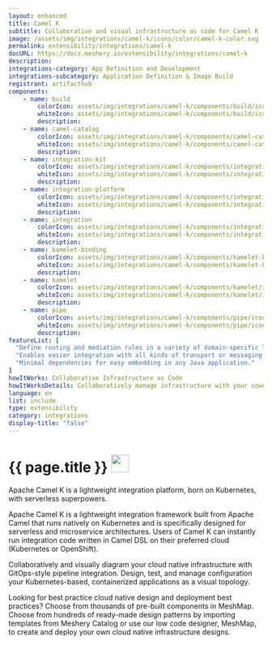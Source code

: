 ```yaml
---
layout: enhanced
title: Camel K
subtitle: Collaborative and visual infrastructure as code for Camel K
image: /assets/img/integrations/camel-k/icons/color/camel-k-color.svg
permalink: extensibility/integrations/camel-k
docURL: https://docs.meshery.io/extensibility/integrations/camel-k
description: 
integrations-category: App Definition and Development
integrations-subcategory: Application Definition & Image Build
registrant: artifacthub
components: 
	- name: build
		colorIcon: assets/img/integrations/camel-k/components/build/icons/color/build-color.svg
		whiteIcon: assets/img/integrations/camel-k/components/build/icons/white/build-white.svg
		description: 
	- name: camel-catalog
		colorIcon: assets/img/integrations/camel-k/components/camel-catalog/icons/color/camel-catalog-color.svg
		whiteIcon: assets/img/integrations/camel-k/components/camel-catalog/icons/white/camel-catalog-white.svg
		description: 
	- name: integration-kit
		colorIcon: assets/img/integrations/camel-k/components/integration-kit/icons/color/integration-kit-color.svg
		whiteIcon: assets/img/integrations/camel-k/components/integration-kit/icons/white/integration-kit-white.svg
		description: 
	- name: integration-platform
		colorIcon: assets/img/integrations/camel-k/components/integration-platform/icons/color/integration-platform-color.svg
		whiteIcon: assets/img/integrations/camel-k/components/integration-platform/icons/white/integration-platform-white.svg
		description: 
	- name: integration
		colorIcon: assets/img/integrations/camel-k/components/integration/icons/color/integration-color.svg
		whiteIcon: assets/img/integrations/camel-k/components/integration/icons/white/integration-white.svg
		description: 
	- name: kamelet-binding
		colorIcon: assets/img/integrations/camel-k/components/kamelet-binding/icons/color/kamelet-binding-color.svg
		whiteIcon: assets/img/integrations/camel-k/components/kamelet-binding/icons/white/kamelet-binding-white.svg
		description: 
	- name: kamelet
		colorIcon: assets/img/integrations/camel-k/components/kamelet/icons/color/kamelet-color.svg
		whiteIcon: assets/img/integrations/camel-k/components/kamelet/icons/white/kamelet-white.svg
		description: 
	- name: pipe
		colorIcon: assets/img/integrations/camel-k/components/pipe/icons/color/pipe-color.svg
		whiteIcon: assets/img/integrations/camel-k/components/pipe/icons/white/pipe-white.svg
		description: 
featureList: [
  "Define routing and mediation rules in a variety of domain-specific languages.",
  "Enables easier integration with all kinds of transport or messaging models.",
  "Minimal dependencies for easy embedding in any Java application."
]
howItWorks: Collaborative Infrastructure as Code
howItWorksDetails: Collaboratively manage infrastructure with your coworkers synchronously sharing the same designs.
language: en
list: include
type: extensibility
category: integrations
display-title: "false"
---
```

<h1>{{ page.title }} <img src="{{ page.image }}" style="width: 35px; height: 35px;" /></h1>

<p>
Apache Camel K is a lightweight integration platform, born on Kubernetes, with serverless superpowers.
</p>
<p>Apache Camel K is a lightweight integration framework built from Apache Camel that runs natively on Kubernetes and is specifically designed for serverless and microservice architectures.
Users of Camel K can instantly run integration code written in Camel DSL on their preferred cloud (Kubernetes or OpenShift).</p>
<p>
    Collaboratively and visually diagram your cloud native infrastructure with GitOps-style pipeline integration. Design, test, and manage configuration your Kubernetes-based, containerized applications as a visual topology.
</p>
<p>
    Looking for best practice cloud native design and deployment best practices? Choose from thousands of pre-built components in MeshMap. Choose from hundreds of ready-made design patterns by importing templates from Meshery Catalog or use our low code designer, MeshMap, to create and deploy your own cloud native infrastructure designs.
</p>
